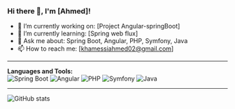 ### Hi there 👋, I'm [Ahmed]!

- 🔭 I’m currently working on: [Project Angular-springBoot]
- 🌱 I’m currently learning: [Spring web flux]
- 💬 Ask me about: Spring Boot, Angular, PHP, Symfony, Java
- 📫 How to reach me: [khamessiahmed02@gmail.com]


---

**Languages and Tools:**  
![Spring Boot](https://img.shields.io/badge/Spring_Boot-6DB33F?style=for-the-badge&logo=spring-boot&logoColor=white) 
![Angular](https://img.shields.io/badge/Angular-DD0031?style=for-the-badge&logo=angular&logoColor=white)
![PHP](https://img.shields.io/badge/PHP-777BB4?style=for-the-badge&logo=php&logoColor=white)
![Symfony](https://img.shields.io/badge/Symfony-000000?style=for-the-badge&logo=symfony&logoColor=white)
![Java](https://img.shields.io/badge/Java-ED8B00?style=for-the-badge&logo=java&logoColor=white)

---

![GitHub stats](https://github-readme-stats.vercel.app/api?username=AhmedKhammassi&show_icons=true&theme=radical)
